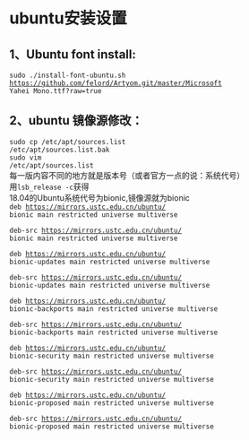 # ubuntu安装设置
## 1、Ubuntu font install:  
<code>sudo ./install-font-ubuntu.sh https://github.com/felord/Artyom.git/master/Microsoft Yahei Mono.ttf?raw=true
</code>
## 2、ubuntu 镜像源修改：
  <code>sudo cp /etc/apt/sources.list /etc/apt/sources.list.bak</code><br>
<code>sudo vim /etc/apt/sources.list</code><br>
每一版内容不同的地方就是版本号（或者官方一点的说：系统代号）<br>
用<code>lsb_release -c</code>获得<br>
18.04的Ubuntu系统代号为bionic,镜像源就为bionic<br>
  <code>deb https://mirrors.ustc.edu.cn/ubuntu/ bionic main restricted universe multiverse  
  deb-src https://mirrors.ustc.edu.cn/ubuntu/ bionic main restricted universe multiverse  
  deb https://mirrors.ustc.edu.cn/ubuntu/ bionic-updates main restricted universe multiverse  
  deb-src https://mirrors.ustc.edu.cn/ubuntu/ bionic-updates main restricted universe multiverse  
  deb https://mirrors.ustc.edu.cn/ubuntu/ bionic-backports main restricted universe multiverse  
  deb-src https://mirrors.ustc.edu.cn/ubuntu/ bionic-backports main restricted universe multiverse  
  deb https://mirrors.ustc.edu.cn/ubuntu/ bionic-security main restricted universe multiverse  
  deb-src https://mirrors.ustc.edu.cn/ubuntu/ bionic-security main restricted universe multiverse  
  deb https://mirrors.ustc.edu.cn/ubuntu/ bionic-proposed main restricted universe multiverse  
  deb-src https://mirrors.ustc.edu.cn/ubuntu/ bionic-proposed main restricted universe multiverse</code>




